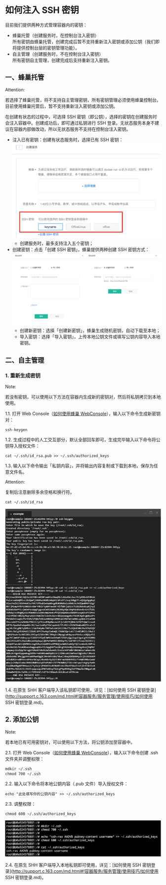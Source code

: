 # 如何注入 SSH 密钥

目前我们提供两种方式管理容器内的密钥：

* 蜂巢托管（创建服务时，在控制台注入密钥）<br>所有密钥由蜂巢托管，创建完成后暂不支持重新注入密钥或添加公钥（我们即将提供控制台层的密钥管理功能）。
* 自主管理（创建服务时，不在控制台注入密钥）<br>所有密钥自主管理，创建完成后支持重新注入密钥。


## 一、蜂巢托管
<span>Attention:</span><div class="alertContent">若选择了蜂巢托管，将不支持自主管理密钥，所有密钥管理必须使用蜂巢控制台。目前使用蜂巢托管后，暂不支持重新注入密钥或添加公钥。</div>

在创建有状态的过程中，可选择 SSH 密钥（即公钥），选择的密钥在创建服务时会注入容器中。创建成功后，即可通过私钥进行 SSH 登录。无状态服务本身不建议在容器内部做改动，所以无状态服务不支持在控制台注入密钥。

* 注入已有密钥：创建有状态服务时，选择已有 SSH 密钥：![](../image/如何注入SSH密钥-选择注入密钥.png)
	* 创建服务时，最多支持注入五个密钥；
* 创建密钥：点击「创建 SSH 密钥」，蜂巢提供两种创建 SSH 密钥方式：
![](../image/创建服务-创建有状态服务-创建密钥.png)
	* 创建新密钥：选择「创建新密钥」，蜂巢生成随机密钥，自动下载至本地；
	* 导入密钥：选择「导入密钥」，上传本地公钥文件或填写公钥内容导入本地密钥。


## 二、自主管理

### 1. 重新生成密钥

<span>Note:</span><div class="alertContent">若没有密钥，可以使用以下方法在容器内生成新的密钥对，然后将私钥拷贝到本地使用。</div>

1.1. 打开 Web Console（[如何使用蜂巢 WebConsole](http://support.c.163.com/md.html#!容器服务/服务管理/使用技巧/如何使用蜂巢WebConsole.md)），输入以下命令生成新密钥对：

	ssh-keygen

1.2. 生成过程中的人工交互部分，默认全部回车即可，生成完毕输入以下命令将公钥导入授权文件：
	
	cat ~/.ssh/id_rsa.pub >> ~/.ssh/authorized_keys

1.3. 输入以下命令输出「私钥内容」，并将输出内容复制或下载到本地，保存为任意文件名。

<span>Attention:</span><div class="alertContent">复制后注意删除多余空格和换行符。</div>

	cat ~/.ssh/id_rsa

![](../image/如何使用SSH密钥登录-重新注入密钥.png)

1.4. 在原生 SHH 客户端导入该私钥即可使用，详见：[如何使用 SSH 密钥登录](http://support.c.163.com/md.html#!容器服务/服务管理/使用技巧/如何使用 SSH 密钥登录.md)。


## 2. 添加公钥

<span>Note:</span><div class="alertContent">若本地已有可用密钥对，可以使用以下方法，将公钥添加至容器中。</div>

2.1. 打开 Web Console（[如何使用蜂巢 WebConsole](http://support.c.163.com/md.html#!容器服务/服务管理/使用技巧/如何使用蜂巢WebConsole.md)），输入以下命令创建 .ssh 文件夹并调整权限：

	mdkir ~/.ssh
	chmod 700 ~/.ssh

2.2. 输入以下命令将本地公钥内容（.pub 文件）导入授权文件：

	echo "此处填写你的公钥内容" >> ~/.ssh/authorized_keys

2.3. 调整权限：

	chmod 600 ~/.ssh/authorized_keys

![](../image/如何注入SSH密钥-添加公钥.png)

2.4. 在原生 SHH 客户端导入本地私钥即可使用，详见：[如何使用 SSH 密钥登录](http://support.c.163.com/md.html#!容器服务/服务管理/使用技巧/如何使用 SSH 密钥登录.md)。










